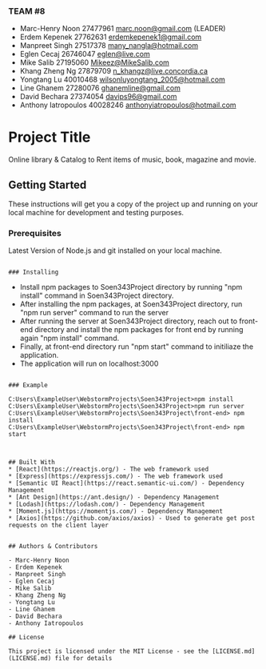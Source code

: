 ### TEAM #8

- Marc-Henry Noon 27477961 marc.noon@gmail.com (LEADER)
- Erdem Kepenek 27762631 erdemkepenek1@gmail.com
- Manpreet Singh 27517378 many_nangla@hotmail.com
- Eglen Cecaj 26746047 eglen@live.com
- Mike Salib 27195060 Mikeez@MikeSalib.com
- Khang Zheng Ng 27879709 n_khangz@live.concordia.ca
- Yongtang Lu 40010468 wilsonluyongtang_2005@hotmail.com
- Line Ghanem 27280076 ghanemline@gmail.com
- David Bechara 27374054 davips96@gmail.com
- Anthony Iatropoulos 40028246 anthonyiatropoulos@hotmail.com

# Project Title

Online library & Catalog to Rent items of music, book, magazine and movie.

## Getting Started

These instructions will get you a copy of the project up and running on your local machine for development and testing purposes.

### Prerequisites

Latest Version of Node.js and git installed on your local machine.

```

### Installing

```

- Install npm packages to Soen343Project directory  by running  "npm install" command in Soen343Project directory.
- After installing the npm packages, at Soen343Project directory, run "npm run server" command to run the server
- After running the server at Soen343Project directory, reach out to front-end directory and install the npm packages for front end by running again "npm install" command.
- Finally, at front-end directory run "npm start" command to initiliaze the application.
- The application will run on localhost:3000

```

### Example

C:Users\ExampleUser\WebstormProjects\Soen343Project>npm install
C:Users\ExampleUser\WebstormProjects\Soen343Project>npm run server
C:Users\ExampleUser\WebstormProjects\Soen343Project\front-end> npm install
C:Users\ExampleUser\WebstormProjects\Soen343Project\front-end> npm start



## Built With
* [React](https://reactjs.org/) - The web framework used
* [Express](https://expressjs.com/) - The web framework used
* [Semantic UI React](https://react.semantic-ui.com/) - Dependency Management
* [Ant Design](https://ant.design/) - Dependency Management
* [Lodash](https://lodash.com/) - Dependency Management
* [Moment.js](https://momentjs.com/) - Dependency Management
* [Axios](https://github.com/axios/axios) - Used to generate get post requests on the client layer


## Authors & Contributors

- Marc-Henry Noon
- Erdem Kepenek
- Manpreet Singh
- Eglen Cecaj
- Mike Salib
- Khang Zheng Ng
- Yongtang Lu
- Line Ghanem
- David Bechara
- Anthony Iatropoulos

## License

This project is licensed under the MIT License - see the [LICENSE.md](LICENSE.md) file for details
